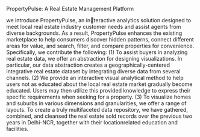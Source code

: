PropertyPulse: A Real Estate Management Platform 


we introduce PropertyPulse, an interactive analytics solution designed to meet local real estate 
industry customer needs and assist agents from diverse 
backgrounds. As a result, PropertyPulse enhances the existing 
marketplace to help consumers discover hidden patterns, 
connect different areas for value, and search, filter, and compare 
properties for convenience. Specifically, we contribute the 
following: 
(1) To assist buyers in analyzing real estate data, we 
offer an abstraction for designing visualizations. In particular, 
our data abstraction creates a geographically-centered 
integrative real estate dataset by integrating diverse data from 
several channels. 
(2) We provide an interactive visual analytical 
method to help users not as educated about the local real estate 
market gradually become educated. Users may then utilize this 
provided knowledge to express their specific requirements when 
seeking for a property. 
(3) To visualize homes and suburbs in 
various dimensions and granularities, we offer a range of layouts. 
To create a truly multifaceted data repository, we have gathered, 
combined, and cleansed the real estate sold records over the 
previous two years in Delhi-NCR, together with their locationrelated education and facilities. 
